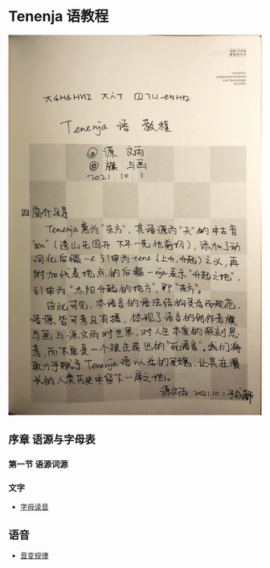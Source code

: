 # Tenenja 语教程
![Tenenja语教程-初稿-3-简介](Tenenja语教程-初稿/Tenenja语教程-初稿-03.jpeg)

## 序章 语源与字母表
### 第一节 语源词源

### 文字

- [字母读音](字母读音.md)

## 语音

- [音变规律](音变规律.md)

